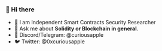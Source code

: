 ### 👋 Hi there

- 🔭 I am Independent Smart Contracts Security Researcher 
- 💬 Ask me about **Solidity or Blockchain in general**.
- 💬 Discord/Telegram: @curiousapple
- 🐦 Twitter: @0xcuriousapple

<!--
**abhishekvispute/abhishekvispute** is a ✨ _special_ ✨ repository because its `README.md` (this file) appears on your GitHub profile.

Here are some ideas to get you started:

- 🔭 I’m currently working on ...
- 🌱 I’m currently learning ...
- 👯 I’m looking to collaborate on ...
- 🤔 I’m looking for help with ...
- 💬 Ask me about ...
- 📫 How to reach me: ...
- 😄 Pronouns: ...
- ⚡ Fun fact: ...
-->

